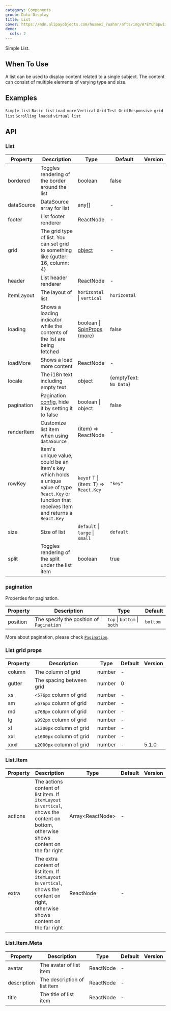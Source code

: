 ```yaml
---
category: Components
group: Data Display
title: List
cover: https://mdn.alipayobjects.com/huamei_7uahnr/afts/img/A*EYuhSpw1iSwAAAAAAAAAAAAADrJ8AQ/original
demo:
  cols: 2
---
```


Simple List.

## When To Use

A list can be used to display content related to a single subject. The content can consist of multiple elements of varying type and size.

## Examples

<!-- prettier-ignore -->
<code src="./demo/simple.tsx">Simple list</code>
<code src="./demo/basic.tsx">Basic list</code>
<code src="./demo/loadmore.tsx">Load more</code>
<code src="./demo/vertical.tsx">Vertical</code>
<code src="./demo/grid.tsx">Grid</code>
<code src="./demo/grid-test.tsx" debug>Test Grid</code>
<code src="./demo/responsive.tsx">Responsive grid list</code>
<code src="./demo/infinite-load.tsx">Scrolling loaded</code>
<code src="./demo/virtual-list.tsx">virtual list</code>

## API

### List

| Property | Description | Type | Default | Version |
| --- | --- | --- | --- | --- |
| bordered | Toggles rendering of the border around the list | boolean | false |  |
| dataSource | DataSource array for list | any\[] | - |  |
| footer | List footer renderer | ReactNode | - |  |
| grid | The grid type of list. You can set grid to something like {gutter: 16, column: 4} | [object](#List-grid-props) | - |  |
| header | List header renderer | ReactNode | - |  |
| itemLayout | The layout of list | `horizontal` \| `vertical` | `horizontal` |  |
| loading | Shows a loading indicator while the contents of the list are being fetched | boolean \| [SpinProps](/components/spin/#API) ([more](https://github.com/ant-design/ant-design/issues/8659)) | false |  |
| loadMore | Shows a load more content | ReactNode | - |  |
| locale | The i18n text including empty text | object | {emptyText: `No Data`} |  |
| pagination | Pagination [config](/components/pagination/), hide it by setting it to false | boolean \| object | false |  |
| renderItem | Customize list item when using `dataSource` | (item) => ReactNode | - |  |
| rowKey | Item's unique value, could be an Item's key which holds a unique value of type `React.Key` or function that receives Item and returns a `React.Key` | `keyof` T \| (item: T) => `React.Key` | `"key"` |  |
| size | Size of list | `default` \| `large` \| `small` | `default` |  |
| split | Toggles rendering of the split under the list item | boolean | true |  |

### pagination

Properties for pagination.

| Property | Description                              | Type                        | Default  |
| -------- | ---------------------------------------- | --------------------------- | -------- |
| position | The specify the position of `Pagination` | `top` \| `bottom` \| `both` | `bottom` |

More about pagination, please check [`Pagination`](/components/pagination/).

### List grid props

| Property | Description              | Type   | Default | Version |
| -------- | ------------------------ | ------ | ------- | ------- |
| column   | The column of grid       | number | -       |         |
| gutter   | The spacing between grid | number | 0       |         |
| xs       | `<576px` column of grid  | number | -       |         |
| sm       | `≥576px` column of grid  | number | -       |         |
| md       | `≥768px` column of grid  | number | -       |         |
| lg       | `≥992px` column of grid  | number | -       |         |
| xl       | `≥1200px` column of grid | number | -       |         |
| xxl      | `≥1600px` column of grid | number | -       |         |
| xxxl     | `≥2000px` column of grid | number | -       | 5.1.0   |

### List.Item

| Property | Description | Type | Default | Version |
| --- | --- | --- | --- | --- |
| actions | The actions content of list item. If `itemLayout` is `vertical`, shows the content on bottom, otherwise shows content on the far right | Array&lt;ReactNode> | - |  |
| extra | The extra content of list item. If `itemLayout` is `vertical`, shows the content on right, otherwise shows content on the far right | ReactNode | - |  |

### List.Item.Meta

| Property    | Description                  | Type      | Default | Version |
| ----------- | ---------------------------- | --------- | ------- | ------- |
| avatar      | The avatar of list item      | ReactNode | -       |         |
| description | The description of list item | ReactNode | -       |         |
| title       | The title of list item       | ReactNode | -       |         |
